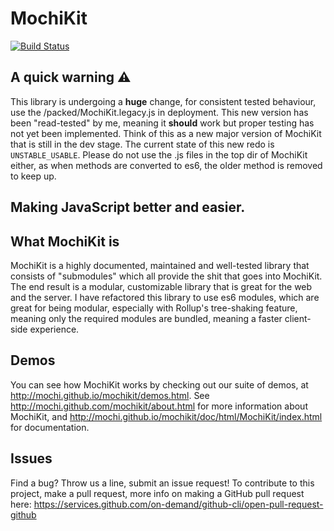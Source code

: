 # MochiKit

[![Build Status](https://travis-ci.org/w0298i/mochikit.svg?branch=master)](https://travis-ci.org/w0298i/mochikit)

## A quick warning ⚠
This library is undergoing a **huge** change, for consistent tested behaviour, use the /packed/MochiKit.legacy.js in deployment. This new version has been "read-tested" by me, meaning it **should** work but proper testing has not yet been implemented. Think of this as a new major version of MochiKit that is still in the dev stage. The current state of this new redo is `UNSTABLE_USABLE`. Please do not use the .js files in the top dir of MochiKit either, as when methods are converted to es6, the older method is removed to keep up.

## Making JavaScript better and easier.

## What MochiKit is
MochiKit is a highly documented, maintained and well-tested library that consists of "submodules" which all provide the shit that goes into MochiKit. The end result is a modular, customizable library that is great for the web and the server. I have refactored this library to use es6 modules, which are great for being modular, especially with Rollup's tree-shaking feature, meaning only the required modules are bundled, meaning a faster client-side experience.

## Demos
You can see how MochiKit works by checking out our suite of demos, at http://mochi.github.io/mochikit/demos.html.
See http://mochi.github.com/mochikit/about.html for more information about MochiKit, and http://mochi.github.io/mochikit/doc/html/MochiKit/index.html for documentation.

## Issues
Find a bug? Throw us a line, submit an issue request! 
To contribute to this project, make a pull request, more info on making a GitHub pull request here: https://services.github.com/on-demand/github-cli/open-pull-request-github
